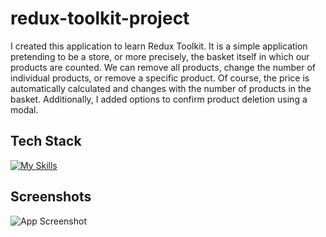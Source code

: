 # redux-toolkit-project

I created this application to learn Redux Toolkit. It is a simple application pretending to be a store, or more precisely, the basket itself in which our products are counted. We can remove all products, change the number of individual products, or remove a specific product. Of course, the price is automatically calculated and changes with the number of products in the basket. Additionally, I added options to confirm product deletion using a modal.

## Tech Stack

[![My Skills](https://skillicons.dev/icons?i=js,react,redux,html,css)](https://skillicons.dev)

## Screenshots

![App Screenshot](https://i.imgur.com/jaA2gQV.png)
